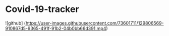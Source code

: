 # Covid-19-tracker

![github] (https://user-images.githubusercontent.com/73601711/129806569-910867d5-9365-491f-91b2-04b0bb66d391.mp4)

